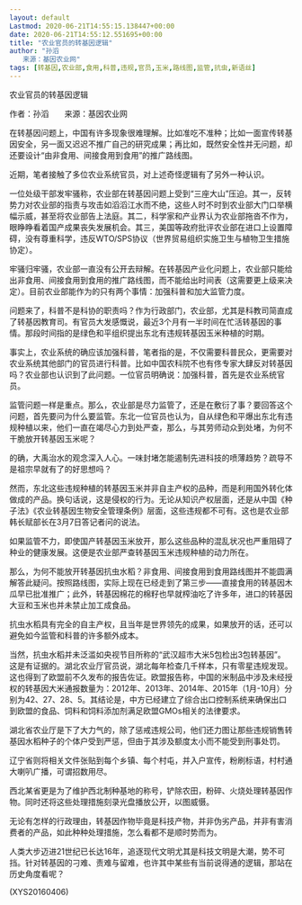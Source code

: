 ```yaml
---
layout: default
Lastmod: 2020-06-21T14:55:15.138447+00:00
date: 2020-06-21T14:55:12.551695+00:00
title: "农业官员的转基因逻辑"
author: "孙滔
　　来源：基因农业网"
tags: [转基因,农业部,食用,科普,违规,官员,玉米,路线图,监管,抗虫,新语丝]
---
```


农业官员的转基因逻辑

作者：孙滔　　来源：基因农业网

在转基因问题上，中国有许多现象很难理解。比如准吃不准种；比如一面宣传转基因安全，另一面又迟迟不推广自己的研究成果；再比如，既然安全性并无问题，却还要设计“由非食用、间接食用到食用”的推广路线图。

近期，笔者接触了多位农业系统官员，对上述奇怪逻辑有了另外一种认识。

一位处级干部发牢骚称，农业部在转基因问题上受到“三座大山”压迫。其一，反转势力对农业部的指责与攻击如滔滔江水而不绝，这些人时不时到农业部大门口举横幅示威，甚至将农业部告上法庭。其二，科学家和产业界认为农业部拖沓不作为，眼睁睁看着国产成果丧失发展机会。其三，美国等政府批评农业部在进口上设置障碍，没有尊重科学，违反WTO/SPS协议（世界贸易组织实施卫生与植物卫生措施协定）。

牢骚归牢骚，农业部一直没有公开去辩解。在转基因产业化问题上，农业部只能给出非食用、间接食用到食用的推广路线图，而不能给出时间表（这需要更上级来决定）。目前农业部能作为的只有两个事情：加强科普和加大监管力度。

问题来了，科普不是科协的职责吗？作为行政部门，农业部，尤其是科教司简直成了转基因教育司。有官员大发感慨说，最近3个月有一半时间在忙活转基因的事情。那段时间指的是绿色和平组织提出东北有违规转基因玉米种植的时期。

事实上，农业系统的确应该加强科普，笔者指的是，不仅需要科普民众，更需要对农业系统其他部门的官员进行科普。比如中国农科院不也有佟专家大肆反对转基因吗？农业部也认识到了此问题。一位官员明确说：加强科普，首先是农业系统官员。

监管问题一样是重点。那么，农业部是尽力监管了，还是在敷衍了事？要回答这个问题，首先要问为什么要监管。东北一位官员也认为，自从绿色和平爆出东北有违规种植以来，他们一直在竭尽心力到处严查，那么，与其劳师动众到处堵，为何不干脆放开转基因玉米呢？

的确，大禹治水的观念深入人心。一味封堵怎能遏制先进科技的喷薄趋势？疏导不是祖宗早就有了的好思想吗？

然而，东北这些违规种植的转基因玉米并非自主产权的品种，而是利用国外转化体做成的产品。换句话说，这是侵权的行为。无论从知识产权层面，还是从中国《种子法》《农业转基因生物安全管理条例》层面，这些违规都不可有。这也是农业部韩长赋部长在3月7日答记者问的说法。

如果监管不力，即使国产转基因玉米放开，那么这些品种的混乱状况也严重阻碍了种业的健康发展。这便是农业部严查转基因玉米违规种植的动力所在。

那么，为何不能放开转基因抗虫水稻？非食用、间接食用到食用路线图并不能圆满解答此疑问。按照路线图，实际上现在已经走到了第三步——直接食用的转基因木瓜早已批准推广；此外，转基因棉花的棉籽也早就榨油吃了许多年，进口的转基因大豆和玉米也并未禁止加工成食品。

抗虫水稻具有完全的自主产权，且当年是世界领先的成果，如果放开的话，还可以避免如今监管和科普的许多额外成本。

当然，抗虫水稻并未泛滥如央视节目所称的“武汉超市大米5包检出3包转基因”。这是有证据的。湖北农业厅官员说，湖北每年检查几千样本，只有零星违规发现。这也得到了欧盟前不久发布的报告佐证。欧盟报告称，中国的米制品中涉及未经授权的转基因大米通报数量为：2012年、2013年、2014年、2015年（1月-10月）分别为42、27、28、5。其结论是，中方已经建立了综合出口控制系统来确保出口到欧盟的食品、饲料和饲料添加剂满足欧盟GMOs相关的法律要求。

湖北省农业厅是下了大力气的，除了惩戒违规公司，他们还力图让那些违规销售转基因水稻种子的个体户受到严惩，但由于其涉及额度太小而不能受到刑事处罚。

辽宁省则将相关文件张贴到每个乡镇、每个村屯，并入户宣传，粉刷标语，村村通大喇叭广播，可谓招数用尽。

西北某省更是为了维护西北制种基地的称号，铲除农田，粉碎、火烧处理转基因作物。同时还将这些处理措施刻录光盘播放公开，以图威慑。

无论有怎样的行政理由，转基因作物毕竟是科技产物，并非伪劣产品，并非有害消费者的产品，如此种种处理措施，怎么看都不是顺时势而为。

人类大步迈进21世纪已长达16年，追逐现代文明尤其是科技文明是大潮，势不可挡。针对转基因的刁难、责难与留难，也许其中某些有当前说得通的逻辑，那站在历史角度看呢？

(XYS20160406)

